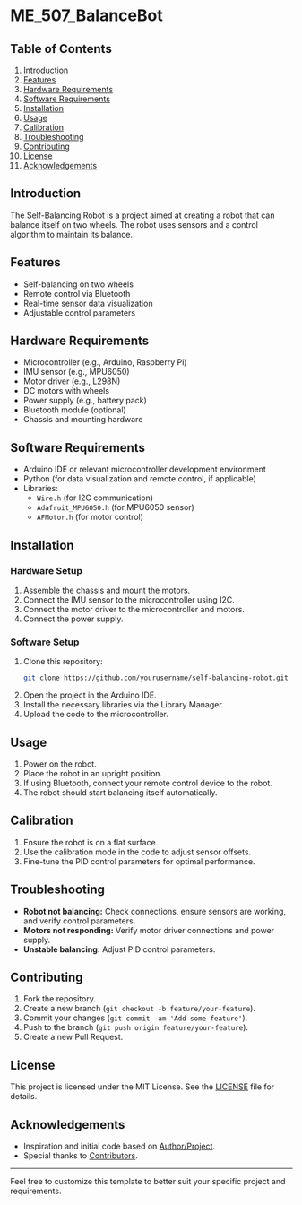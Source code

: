 # ME_507_BalanceBot

## Table of Contents
1. [Introduction](#introduction)
2. [Features](#features)
3. [Hardware Requirements](#hardware-requirements)
4. [Software Requirements](#software-requirements)
5. [Installation](#installation)
6. [Usage](#usage)
7. [Calibration](#calibration)
8. [Troubleshooting](#troubleshooting)
9. [Contributing](#contributing)
10. [License](#license)
11. [Acknowledgements](#acknowledgements)

## Introduction
The Self-Balancing Robot is a project aimed at creating a robot that can balance itself on two wheels. The robot uses sensors and a control algorithm to maintain its balance.

## Features
- Self-balancing on two wheels
- Remote control via Bluetooth
- Real-time sensor data visualization
- Adjustable control parameters

## Hardware Requirements
- Microcontroller (e.g., Arduino, Raspberry Pi)
- IMU sensor (e.g., MPU6050)
- Motor driver (e.g., L298N)
- DC motors with wheels
- Power supply (e.g., battery pack)
- Bluetooth module (optional)
- Chassis and mounting hardware

## Software Requirements
- Arduino IDE or relevant microcontroller development environment
- Python (for data visualization and remote control, if applicable)
- Libraries:
  - `Wire.h` (for I2C communication)
  - `Adafruit_MPU6050.h` (for MPU6050 sensor)
  - `AFMotor.h` (for motor control)

## Installation
### Hardware Setup
1. Assemble the chassis and mount the motors.
2. Connect the IMU sensor to the microcontroller using I2C.
3. Connect the motor driver to the microcontroller and motors.
4. Connect the power supply.

### Software Setup
1. Clone this repository:
   ```sh
   git clone https://github.com/yourusername/self-balancing-robot.git
   ```
2. Open the project in the Arduino IDE.
3. Install the necessary libraries via the Library Manager.
4. Upload the code to the microcontroller.

## Usage
1. Power on the robot.
2. Place the robot in an upright position.
3. If using Bluetooth, connect your remote control device to the robot.
4. The robot should start balancing itself automatically.

## Calibration
1. Ensure the robot is on a flat surface.
2. Use the calibration mode in the code to adjust sensor offsets.
3. Fine-tune the PID control parameters for optimal performance.

## Troubleshooting
- **Robot not balancing:** Check connections, ensure sensors are working, and verify control parameters.
- **Motors not responding:** Verify motor driver connections and power supply.
- **Unstable balancing:** Adjust PID control parameters.

## Contributing
1. Fork the repository.
2. Create a new branch (`git checkout -b feature/your-feature`).
3. Commit your changes (`git commit -am 'Add some feature'`).
4. Push to the branch (`git push origin feature/your-feature`).
5. Create a new Pull Request.

## License
This project is licensed under the MIT License. See the [LICENSE](LICENSE) file for details.

## Acknowledgements
- Inspiration and initial code based on [Author/Project](https://github.com/author/project).
- Special thanks to [Contributors](https://github.com/yourusername/self-balancing-robot/graphs/contributors).

---

Feel free to customize this template to better suit your specific project and requirements.
